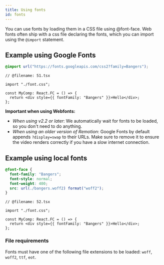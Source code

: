 ```yaml
---
title: Using fonts
id: fonts
---
```


You can use fonts by loading them in a CSS file using @font-face. Web fonts often ship with a css file declaring the fonts, which you can import using the `@import` statement.

## Example using Google Fonts

```css title="font.css"
@import url("https://fonts.googleapis.com/css2?family=Bangers");
```

```tsx twoslash title="MyComp.tsx"
// @filename: 51.tsx

import "./font.css";

const MyComp: React.FC = () => {
  return <div style={{ fontFamily: "Bangers" }}>Hello</div>;
};
```

**Important when using Webfonts:**

- _When using v2.2 or later_: We automatically wait for fonts to be loaded, so you don't need to do anything.
- _When using an older version of Remotion_: Google Fonts by default appends `?display=swap` to their URLs. Make sure to remove it to ensure the video renders correctly if you have a slow internet connection.

## Example using local fonts

```css title="font.css"
@font-face {
  font-family: "Bangers";
  font-style: normal;
  font-weight: 400;
  src: url(./bangers.woff2) format("woff2");
}
```

```tsx twoslash title="MyComp.tsx"
// @filename: 52.tsx

import "./font.css";

const MyComp: React.FC = () => {
  return <div style={{ fontFamily: "Bangers" }}>Hello</div>;
};
```

### File requirements

Fonts must have one of the following file extensions to be loaded: `woff`, `woff2`, `ttf`, `eot`.
